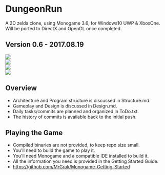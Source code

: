 # DungeonRun
A 2D zelda clone, using Monogame 3.6, for Windows10 UWP & XboxOne.  
Will be ported to DirectX and OpenGL once completed.    



## Version 0.6 - 2017.08.19   
![](https://github.com/MrGrak/DungeonRun/blob/master/Gifs/DungeonRun0p6A.gif)  
![](https://github.com/MrGrak/DungeonRun/blob/master/Gifs/DungeonRun0p6B.gif)  
![](https://github.com/MrGrak/DungeonRun/blob/master/Gifs/DungeonRun0p6C.gif)   
![](https://github.com/MrGrak/DungeonRun/blob/master/Gifs/DungeonRun0p6D.gif)   
 
 

## Overview  
+ Architecture and Program structure is discussed in Structure.md.
+ Gameplay and Design is discussed in Design.md.
+ Daily tasks/commits are planned and organized in ToDo.txt.
+ The history of commits is available back to the initial push.



## Playing the Game
+ Compiled binaries are not provided, to keep repo size small.
+ You'll need to build the game to play it.
+ You'll need Monogame and a compatible IDE installed to build it.
+ All the information you need is provided in the Getting Started Guide.
+ https://github.com/MrGrak/Monogame-Getting-Started
